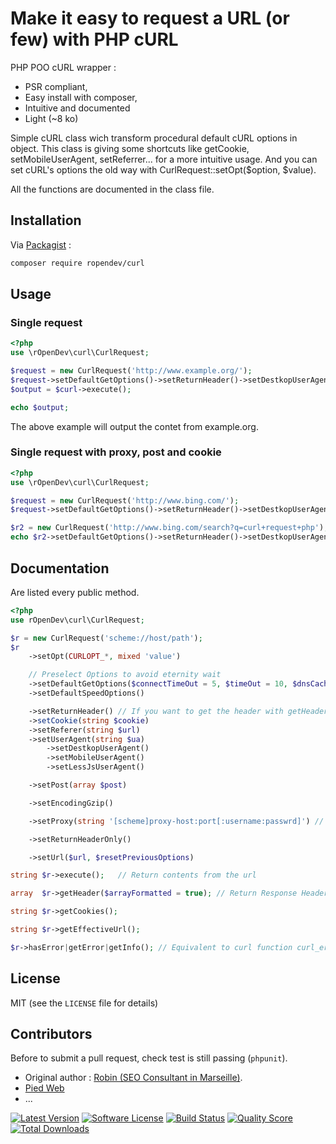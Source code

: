 # Make it easy to request a URL (or few) with PHP cURL

PHP POO cURL wrapper :
* PSR compliant,
* Easy install with composer,
* Intuitive and documented
* Light (~8 ko)

Simple cURL class wich transform procedural default cURL options in object. This class is giving some shortcuts like getCookie, setMobileUserAgent, setReferrer... for a more intuitive usage. And you can set cURL's options the old way with CurlRequest::setOpt($option, $value).

All the functions are documented in the class file.

## Installation

Via [Packagist](https://packagist.org/packages/ropendev/curl) :
```bash
composer require ropendev/curl
```

## Usage

### Single request
```php
<?php
use \rOpenDev\curl\CurlRequest;

$request = new CurlRequest('http://www.example.org/');
$request->setDefaultGetOptions()->setReturnHeader()->setDestkopUserAgent()->setEncodingGzip();
$output = $curl->execute();

echo $output;
```
The above example will output the contet from example.org.

### Single request with proxy, post and cookie
```php
<?php
use \rOpenDev\curl\CurlRequest;

$request = new CurlRequest('http://www.bing.com/');
$request->setDefaultGetOptions()->setReturnHeader()->setDestkopUserAgent()->setEncodingGzip()->execute();

$r2 = new CurlRequest('http://www.bing.com/search?q=curl+request+php');
echo $r2->setDefaultGetOptions()->setReturnHeader()->setDestkopUserAgent()->setEncodingGzip()->setCookie($request->getCookie())->setProxy('domain:port:user:password')->execute();
```
## Documentation

Are listed every public method.

```php
<?php
use rOpenDev\curl\CurlRequest;

$r = new CurlRequest('scheme://host/path');
$r
    ->setOpt(CURLOPT_*, mixed 'value')

	// Preselect Options to avoid eternity wait
    ->setDefaultGetOptions($connectTimeOut = 5, $timeOut = 10, $dnsCacheTimeOut = 600, $followLocation = true, $maxRedirs = 5)
    ->setDefaultSpeedOptions()

    ->setReturnHeader() // If you want to get the header with getHeader()
    ->setCookie(string $cookie)
    ->setReferer(string $url)
    ->setUserAgent(string $ua)
        ->setDestkopUserAgent()
        ->setMobileUserAgent()
        ->setLessJsUserAgent()

    ->setPost(array $post)

    ->setEncodingGzip()

    ->setProxy(string '[scheme]proxy-host:port[:username:passwrd]') // Scheme, username and passwrd are facultatives. Default Scheme is http://

    ->setReturnHeaderOnly()

    ->setUrl($url, $resetPreviousOptions)

string $r->execute();   // Return contents from the url

array  $r->getHeader($arrayFormatted = true); // Return Response Header in an array (or in a string if $arrayFormatted is set to false)

string $r->getCookies();

string $r->getEffectiveUrl();

$r->hasError|getError|getInfo(); // Equivalent to curl function curl_errno|curl_error|curl_getinfo();

```

## License

MIT (see the `LICENSE` file for details)

## Contributors

Before to submit a pull request, check test is still passing (`phpunit`).

* Original author : [Robin (SEO Consultant in Marseille)](http://www.robin-d.fr/).
* [Pied Web](https://piedweb.com)
* ...


[![Latest Version](https://img.shields.io/github/tag/RobinDev/curlRequest.svg?style=flat&label=release)](https://github.com/RobinDev/curlRequest/tags)
[![Software License](https://img.shields.io/badge/license-MIT-brightgreen.svg?style=flat)](https://github.com/RobinDev/curlRequest/LICENSE.md)
[![Build Status](https://img.shields.io/travis/RobinDev/curlRequest/master.svg?style=flat)](https://travis-ci.org/RobinDev/curlRequest)
[![Quality Score](https://img.shields.io/scrutinizer/g/RobinDev/curlRequest.svg?style=flat)](https://scrutinizer-ci.com/g/RobinDev/curlRequest)
[![Total Downloads](https://img.shields.io/packagist/dt/ropendev/curl.svg?style=flat)](https://packagist.org/packages/ropendev/curl)
